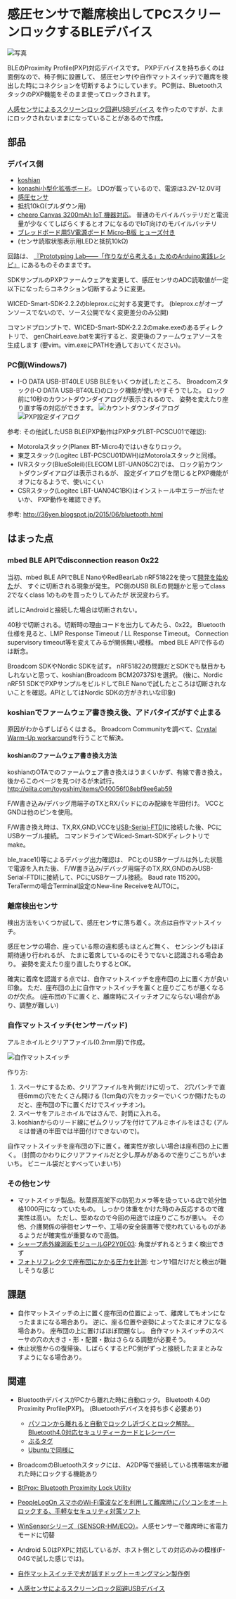 # 感圧センサで離席検出してPCスクリーンロックするBLEデバイス

![写真](../img/chairleave.jpg)

BLEのProximity Profile(PXP)対応デバイスです。
PXPデバイスを持ち歩くのは面倒なので、椅子側に設置して、
感圧センサ(や自作マットスイッチ)で離席を検出した時にコネクションを切断するようにしています。
PC側は、BluetoothスタックのPXP機能をそのまま使ってロックされます。

[人感センサによるスクリーンロック回避USBデバイス](https://github.com/deton/avoidscreenlock)
を作ったのですが、たまにロックされないままになっていることがあるので作成。

## 部品
### デバイス側
+ [koshian](http://www.m-pression.com/ja/solutions/boards/koshian)
+ [konashi小型化拡張ボード](http://yukaishop.base.ec/items/559791)。
  LDOが載っているので、電源は3.2V-12.0V可
+ [感圧センサ](https://www.switch-science.com/catalog/2615/)
+ 抵抗10kΩ(プルダウン用)
+ [cheero Canvas 3200mAh IoT 機器対応](http://www.cheero.net/products/canvas-iot/)。
  普通のモバイルバッテリだと電流量が少なくてしばらくするとオフになるのでIoT向けのモバイルバッテリ
+ [ブレッドボード用5V電源ボード Micro-B版 ヒューズ付き](https://www.switch-science.com/catalog/2443/)
+ (センサ読取状態表示用LEDと抵抗10kΩ)

回路は、
[『Prototyping Lab――「作りながら考える」ためのArduino実践レシピ』](http://www.oreilly.co.jp/books/9784873114538/)
にあるものそのままです。

SDKサンプルのPXPファームウェアを変更して、感圧センサのADC読取値が一定以下になったらコネクション切断するように変更。

WICED-Smart-SDK-2.2.2のbleprox.cに対する変更です。
(bleprox.cがオープンソースでないので、ソース公開でなく変更差分のみ公開)

コマンドプロンプトで、WICED-Smart-SDK-2.2.2のmake.exeのあるディレクトリで、
genChairLeave.batを実行すると、変更後のファームウェアソースを生成します
(要vim。vim.exeにPATHを通しておいてください)。

### PC側(Windows7)
+ I-O DATA USB-BT40LE
USB BLEをいくつか試したところ、
Broadcomスタック(I-O DATA USB-BT40LE)のロック機能が使いやすそうでした。
ロック前に10秒のカウントダウンダイアログが表示されるので、
姿勢を変えたり座り直す等の対応ができます。
![カウントダウンダイアログ](../img/countdown.jpg)
![PXP設定ダイアログ](../img/broadcompxp2.jpg)

参考: その他試したUSB BLE(PXP動作はPXPタグLBT-PCSCU01で確認):
+ Motorolaスタック(Planex BT-Micro4)ではいきなりロック。
+ 東芝スタック(Logitec LBT-PCSCU01DWH)はMotorolaスタックと同様。
+ IVRスタック(BlueSoleil)(ELECOM LBT-UAN05C2)では、
  ロック前カウントダウンダイアログは表示されるが、
  設定ダイアログを閉じるとPXP機能がオフになるようで、使いにくい
+ CSRスタック(Logitec LBT-UAN04C1BK)はインストール中エラーが出たせいか、
  PXP動作を確認できず。

参考: http://36yen.blogspot.jp/2015/06/bluetooth.html

## はまった点
### mbed BLE APIでdisconnection reason 0x22
当初、mbed BLE APIでBLE NanoやRedBearLab nRF51822を使って[開発を始めた](https://developer.mbed.org/users/deton/code/ChairLeave/)が、
すぐに切断される現象が発生。
PC側のUSB BLEの問題かと思ってclass 2でなくclass 1のものを買ったりしてみたが
状況変わらず。

試しにAndroidと接続した場合は切断されない。

40秒で切断される。切断時の理由コードを出力してみたら、0x22。
Bluetooth仕様を見ると、LMP Response Timeout / LL Response Timeout。
Connection supervisory timeout等を変えてみるが関係無い模様。
mbed BLE APIで作るのは断念。

Broadcom SDKやNordic SDKを試す。
nRF51822の問題だとSDKでも駄目かもしれないと思って、koshian(Broadcom BCM20737S)を選択。
(後に、Nordic nRF51 SDKでPXPサンプルをビルドしてBLE Nanoで試したところは切断されないことを確認。APIとしてはNordic SDKの方がきれいな印象)

### koshianでファームウェア書き換え後、アドバタイズがすぐ止まる
原因がわからずしばらくはまる。
Broadcom Communityを調べて、[Crystal Warm-Up workaround](https://community.broadcom.com/message/3607#3607)を行うことで解決。

#### koshianのファームウェア書き換え方法
koshianのOTAでのファームウェア書き換えはうまくいかず、有線で書き換え。
後からこのページを見つけるが未試行。
http://qiita.com/toyoshim/items/040056f08ebf9ee6ab59

F/W書き込み/デバッグ用端子のTXとRXパッドにのみ配線を半田付け。
VCCとGNDは他のピンを使用。

F/W書き換え時は、TX,RX,GND,VCCを[USB-Serial-FTDI](https://www.switch-science.com/catalog/1032/)に接続した後、PCにUSBケーブル接続。
コマンドラインでWiced-Smart-SDKディレクトリでmake。

ble_trace1()等によるデバッグ出力確認は、
PCとのUSBケーブルは外した状態で電源を入れた後、
F/W書き込み/デバッグ用端子のTX,RX,GNDのみUSB-Serial-FTDIに接続して、PCにUSBケーブル接続。
Baud rate 115200。TeraTermの場合Terminal設定のNew-line ReceiveをAUTOに。

### 離席検出センサ
検出方法をいくつか試して、感圧センサに落ち着く。次点は自作マットスイッチ。

感圧センサの場合、座っている際の違和感もほとんど無く、
センシングもほぼ期待通り行われるが、
たまに着席しているのにそうでないと認識される場合あり。
姿勢を変えたり座り直したりするとOK。

確実に着席を認識する点では、自作マットスイッチを座布団の上に置く方が良い印象。
ただ、座布団の上に自作マットスイッチを置くと座りごこちが悪くなるのが欠点。
(座布団の下に置くと、離席時にスイッチオフにならない場合があり、調整が難しい)

### 自作マットスイッチ(センサーパッド)
アルミホイルとクリアファイル(0.2mm厚)で作成。

![自作マットスイッチ](../img/matswitch.jpg)

作り方:
1. スペーサにするため、クリアファイルを片側だけに切って、
   2穴パンチで直径6mmの穴をたくさん開ける
   (1cm角の穴をカッターでいくつか開けたものだと、座布団の下に置くだけでスイッチオン)。
2. スペーサをアルミホイルではさんで、封筒に入れる。
3. koshianからのリード線にゼムクリップを付けてアルミホイルをはさむ
   (アルミは普通の半田では半田付けできないので)。

自作マットスイッチを座布団の下に置く。確実性が欲しい場合は座布団の上に置く。
(封筒のかわりにクリアファイルだと少し厚みがあるので座りごこちがいまいち。
ビニール袋だとすべっていまいち)

### その他センサ
* マットスイッチ製品。秋葉原高架下の防犯カメラ等を扱っている店で処分価格1000円になっていたもの。
  しっかり体重をかけた時のみ反応するので確実性は高い。
  ただし、堅めなので今回の用途では座りごこちが悪い。
  その他、介護関係の徘徊センサーや、工場の安全装置等で使われているものがあるようだが確実性が重要なので高価。
* [シャープ赤外線測距モジュールGP2Y0E03](http://akizukidenshi.com/catalog/g/gI-07547/): 角度がずれるとうまく検出できず
* [フォトリフレクタで座布団にかかる圧力を計測](http://yutasugiura.com/research/yurufuwa/yurufuwa.html#fuwafuwa): センサ1個だけだと検出が難しそうな感じ

## 課題
* 自作マットスイッチの上に置く座布団の位置によって、離席してもオンになったままになる場合あり。
  逆に、座る位置や姿勢によってたまにオフになる場合あり。
  座布団の上に置けばほぼ問題なし。
  自作マットスイッチのスペーサの穴の大きさ・形・配置・数はさらなる調整が必要そう。
* 休止状態からの復帰後、しばらくするとPC側がずっと接続したままとみなすようになる場合あり。

## 関連
+ BluetoothデバイスがPCから離れた時に自動ロック。
  Bluetooth 4.0のProximity Profile(PXP)。
  (Bluetoothデバイスを持ち歩く必要あり)
	+ [パソコンから離れると自動でロックし近づくとロック解除。Bluetooth4.0対応セキュリティーカードとレシーバー](http://buffalo.jp/product/news/2012/09/05_04/)
	+ [ぶるタグ](http://pc.nikkeibp.co.jp/article/column/20120912/1062902/?P=2)
	+ [Ubuntuで同様に](http://gihyo.jp/admin/serial/01/ubuntu-recipe/0267)
+ BroadcomのBluetoothスタックには、
  A2DP等で接続している携帯端末が離れた時にロックする機能あり
+ [BtProx: Bluetooth Proximity Lock Utility](btprox.sourceforge.net)
+ [PeopleLogOn スマホのWi-Fi電波などを利用して離席時にパソコンをオートロックする、手軽なセキュリティ対策ソフト](http://www.vector.co.jp/magazine/softnews/150613/n1506131.html)
+ [WinSensorシリーズ（SENSOR-HM/ECO）](http://www.iodata.jp/product/lcd/option/sensor-hmeco/)。人感センサーで離席時に省電力モードに切替
+ Android 5.0はPXPに対応しているが、ホスト側としての対応のみの模様(F-04Gで試した感じでは)。
+ [自作マットスイッチで犬が話すドッグトーキングマシン製作例](http://www.mycomkits.com/hpgen/HPB/entries/27.html)

+ [人感センサによるスクリーンロック回避USBデバイス](https://github.com/deton/avoidscreenlock)
